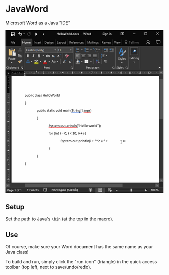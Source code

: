 # JavaWord

Microsoft Word as a Java "IDE"

![](./example.gif)

## Setup

Set the path to Java's `\bin` (at the top in the macro).

## Use

Of course, make sure your Word document has the same name as your Java class!

To build and run, simply click the "run icon" (triangle) in the quick access toolbar (top left, next to save/undo/redo).